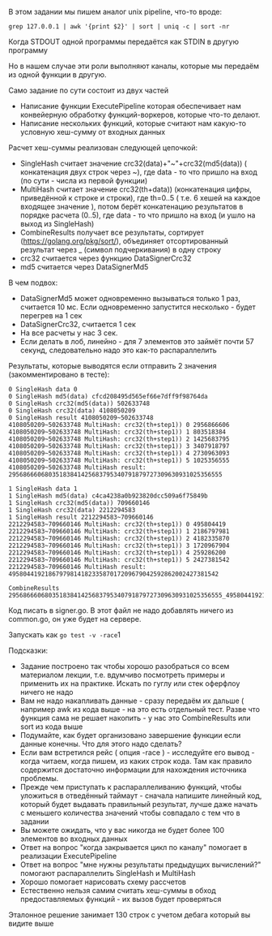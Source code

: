 В этом задании мы пишем аналог unix pipeline, что-то вроде:
```
grep 127.0.0.1 | awk '{print $2}' | sort | uniq -c | sort -nr
```

Когда STDOUT одной программы передаётся как STDIN в другую программу

Но в нашем случае эти роли выполняют каналы, которые мы передаём из одной функции в другую.

Само задание по сути состоит из двух частей
* Написание функции ExecutePipeline которая обеспечивает нам конвейерную обработку функций-воркеров, которые что-то делают.
* Написание нескольких функций, которые считают нам какую-то условную хеш-сумму от входных данных

Расчет хеш-суммы реализован следующей цепочкой:
* SingleHash считает значение crc32(data)+"~"+crc32(md5(data)) ( конкатенация двух строк через ~), где data - то что пришло на вход (по сути - числа из первой функции)
* MultiHash считает значение crc32(th+data)) (конкатенация цифры, приведённой к строке и строки), где th=0..5 ( т.е. 6 хешей на каждое входящее значение ), потом берёт конкатенацию результатов в порядке расчета (0..5), где data - то что пришло на вход (и ушло на выход из SingleHash)
* CombineResults получает все результаты, сортирует (https://golang.org/pkg/sort/), объединяет отсортированный результат через _ (символ подчеркивания) в одну строку
* crc32 считается через функцию DataSignerCrc32
* md5 считается через DataSignerMd5

В чем подвох:
* DataSignerMd5 может одновременно вызываться только 1 раз, считается 10 мс. Если одновременно запустится несколько - будет перегрев на 1 сек
* DataSignerCrc32, считается 1 сек
* На все расчеты у нас 3 сек.
* Если делать в лоб, линейно - для 7 элементов это займёт почти 57 секунд, следовательно надо это как-то распараллелить

Результаты, которые выводятся если отправить 2 значения (закомментировано в тесте):

```
0 SingleHash data 0
0 SingleHash md5(data) cfcd208495d565ef66e7dff9f98764da
0 SingleHash crc32(md5(data)) 502633748
0 SingleHash crc32(data) 4108050209
0 SingleHash result 4108050209~502633748
4108050209~502633748 MultiHash: crc32(th+step1)) 0 2956866606
4108050209~502633748 MultiHash: crc32(th+step1)) 1 803518384
4108050209~502633748 MultiHash: crc32(th+step1)) 2 1425683795
4108050209~502633748 MultiHash: crc32(th+step1)) 3 3407918797
4108050209~502633748 MultiHash: crc32(th+step1)) 4 2730963093
4108050209~502633748 MultiHash: crc32(th+step1)) 5 1025356555
4108050209~502633748 MultiHash result: 29568666068035183841425683795340791879727309630931025356555

1 SingleHash data 1
1 SingleHash md5(data) c4ca4238a0b923820dcc509a6f75849b
1 SingleHash crc32(md5(data)) 709660146
1 SingleHash crc32(data) 2212294583
1 SingleHash result 2212294583~709660146
2212294583~709660146 MultiHash: crc32(th+step1)) 0 495804419
2212294583~709660146 MultiHash: crc32(th+step1)) 1 2186797981
2212294583~709660146 MultiHash: crc32(th+step1)) 2 4182335870
2212294583~709660146 MultiHash: crc32(th+step1)) 3 1720967904
2212294583~709660146 MultiHash: crc32(th+step1)) 4 259286200
2212294583~709660146 MultiHash: crc32(th+step1)) 5 2427381542
2212294583~709660146 MultiHash result: 4958044192186797981418233587017209679042592862002427381542

CombineResults 29568666068035183841425683795340791879727309630931025356555_4958044192186797981418233587017209679042592862002427381542
```

Код писать в signer.go. В этот файл не надо добавлять ничего из common.go, он уже будет на сервере.

Запускать как `go test -v -race`1

Подсказки:

* Задание построено так чтобы хорошо разобраться со всем материалом лекции, т.е. вдумчиво посмотреть примеры и применить их на практике. Искать по гуглу или стек оферфлоу ничего не надо
* Вам не надо накапливать данные - сразу передаём их дальше ( например awk из кода выше - на это есть отдельный тест. Разве что функция сама не решает накопить - у нас это CombineResults или sort из кода выше
* Подумайте, как будет организовано завершение функции если данные конечны. Что для этого надо сделать?
* Если вам встретился рейс ( опция -race ) - исследуйте его вывод - когда читаем, когда пишем, из каких строк кода. Там как правило содержится достаточно информации для нахождения источника проблемы.
* Прежде чем приступать к распараллеливанию функций, чтобы уложиться в отведённый таймаут - сначала напишите линейный код, который будет выдавать правильный результат, лучше даже начать с меньшего количества значений чтобы совпадало с тем что в задании
* Вы можете ожидать, что у вас никогда не будет более 100 элементов во входных данных
* Ответ на вопрос "когда закрывается цикл по каналу" помогает в реализации ExecutePipeline
* Ответ на вопрос "мне нужны результаты предыдущих вычислений?" помогают распараллелить SingleHash и MultiHash
* Хорошо помогает нарисовать схему рассчетов
* Естественно нельзя самим считать хеш-суммы в обход предоставляемых функций - их вызов будет проверяться

Эталонное решение занимает 130 строк с учетом дебага который вы видите выше